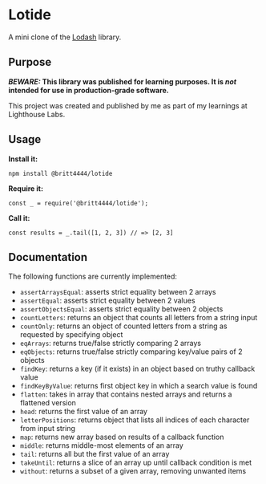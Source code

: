 # Lotide

A mini clone of the [Lodash](https://lodash.com) library.

## Purpose

**_BEWARE:_ This library was published for learning purposes. It is _not_ intended for use in production-grade software.**

This project was created and published by me as part of my learnings at Lighthouse Labs. 

## Usage

**Install it:**

`npm install @britt4444/lotide`

**Require it:**

`const _ = require('@britt4444/lotide');`

**Call it:**

`const results = _.tail([1, 2, 3]) // => [2, 3]`

## Documentation

The following functions are currently implemented:

* `assertArraysEqual`: asserts strict equality between 2 arrays
* `assertEqual`: asserts strict equality between 2 values
* `assertObjectsEqual`: asserts strict equality between 2 objects
* `countLetters`: returns an object that counts all letters from a string input
* `countOnly`: returns an object of counted letters from a string as requested by specifying object
* `eqArrays`: returns true/false strictly comparing 2 arrays
* `eqObjects`: returns true/false strictly comparing key/value pairs of 2 objects
* `findKey`: returns a key (if it exists) in an object based on truthy callback value
* `findKeyByValue`: returns first object key in which a search value is found
* `flatten`: takes in array that contains nested arrays and returns a flattened version
* `head`: returns the first value of an array
* `letterPositions`: returns object that lists all indices of each character from input string
* `map`: returns new array based on results of a callback function
* `middle`: returns middle-most elements of an array
* `tail`: returns all but the first value of an array
* `takeUntil`: returns a slice of an array up until callback condition is met
* `without`: returns a subset of a given array, removing unwanted items